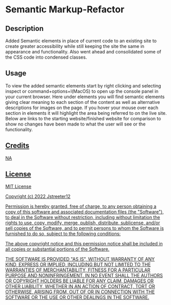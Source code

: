 <H1>Semantic Markup-Refactor</H1>

<H2>Description</H2>

Added Semantic elements in place of current code to an existing site to create greater accessibility while still keeping the site the same in appearance and functionality. Also went ahead and consolidated some of the CSS code into condensed classes.

<H2>Usage</H2>

To view the added semantic elements start by right clicking and selecting inspect or command+options+l(MacOS) to open up the console panel in your current browser. Here under elements you will find semantic elements giving clear meaning to each section of the content as well as alternative descriptions for images on the page. If you hover your mouse over each section in elements it will highlight the area being referred to on the live site. Below are links to the starting website/finished website for comparison to show no changes have been made to what the user will see or the functionality.

<a href=http://127.0.0.1:5500/index.html> 
<a href=http://127.0.0.1:5501/01-HTML-Git-CSS/02-Challenge/Develop/index.html>

<H2>Credits</H2>

NA

<H2>License</H2>

MIT License

Copyright (c) 2022 Jstreeter12

Permission is hereby granted, free of charge, to any person obtaining a copy
of this software and associated documentation files (the "Software"), to deal
in the Software without restriction, including without limitation the rights
to use, copy, modify, merge, publish, distribute, sublicense, and/or sell
copies of the Software, and to permit persons to whom the Software is
furnished to do so, subject to the following conditions:

The above copyright notice and this permission notice shall be included in all
copies or substantial portions of the Software.

THE SOFTWARE IS PROVIDED "AS IS", WITHOUT WARRANTY OF ANY KIND, EXPRESS OR
IMPLIED, INCLUDING BUT NOT LIMITED TO THE WARRANTIES OF MERCHANTABILITY,
FITNESS FOR A PARTICULAR PURPOSE AND NONINFRINGEMENT. IN NO EVENT SHALL THE
AUTHORS OR COPYRIGHT HOLDERS BE LIABLE FOR ANY CLAIM, DAMAGES OR OTHER
LIABILITY, WHETHER IN AN ACTION OF CONTRACT, TORT OR OTHERWISE, ARISING FROM,
OUT OF OR IN CONNECTION WITH THE SOFTWARE OR THE USE OR OTHER DEALINGS IN THE
SOFTWARE.
